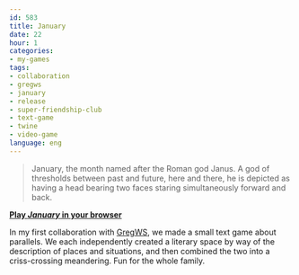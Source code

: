 ```yaml
---
id: 583
title: January
date: 22
hour: 1
categories:
- my-games
tags:
- collaboration
- gregws
- january
- release
- super-friendship-club
- text-game
- twine
- video-game
language: eng
---
```


> January, the month named after the Roman god Janus. A god of thresholds between past and future, here and there, he is depicted as having a head bearing two faces staring simultaneously forward and back.

[**Play _January_ in your browser**](//www.agj.cl/files/games/january/)

In my first collaboration with [GregWS](http://gregws.ca/), we made a small text game about parallels. We each independently created a literary space by way of the description of places and situations, and then combined the two into a criss-crossing meandering. Fun for the whole family.
